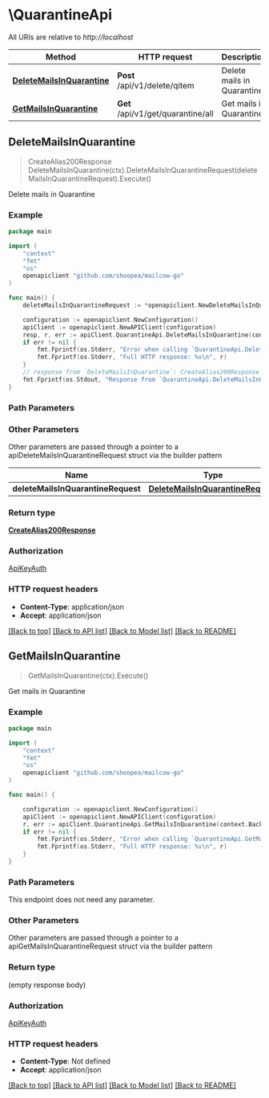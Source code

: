 # \QuarantineApi

All URIs are relative to *http://localhost*

Method | HTTP request | Description
------------- | ------------- | -------------
[**DeleteMailsInQuarantine**](QuarantineApi.md#DeleteMailsInQuarantine) | **Post** /api/v1/delete/qitem | Delete mails in Quarantine
[**GetMailsInQuarantine**](QuarantineApi.md#GetMailsInQuarantine) | **Get** /api/v1/get/quarantine/all | Get mails in Quarantine



## DeleteMailsInQuarantine

> CreateAlias200Response DeleteMailsInQuarantine(ctx).DeleteMailsInQuarantineRequest(deleteMailsInQuarantineRequest).Execute()

Delete mails in Quarantine



### Example

```go
package main

import (
    "context"
    "fmt"
    "os"
    openapiclient "github.com/shoopea/mailcow-go"
)

func main() {
    deleteMailsInQuarantineRequest := *openapiclient.NewDeleteMailsInQuarantineRequest() // DeleteMailsInQuarantineRequest |  (optional)

    configuration := openapiclient.NewConfiguration()
    apiClient := openapiclient.NewAPIClient(configuration)
    resp, r, err := apiClient.QuarantineApi.DeleteMailsInQuarantine(context.Background()).DeleteMailsInQuarantineRequest(deleteMailsInQuarantineRequest).Execute()
    if err != nil {
        fmt.Fprintf(os.Stderr, "Error when calling `QuarantineApi.DeleteMailsInQuarantine``: %v\n", err)
        fmt.Fprintf(os.Stderr, "Full HTTP response: %v\n", r)
    }
    // response from `DeleteMailsInQuarantine`: CreateAlias200Response
    fmt.Fprintf(os.Stdout, "Response from `QuarantineApi.DeleteMailsInQuarantine`: %v\n", resp)
}
```

### Path Parameters



### Other Parameters

Other parameters are passed through a pointer to a apiDeleteMailsInQuarantineRequest struct via the builder pattern


Name | Type | Description  | Notes
------------- | ------------- | ------------- | -------------
 **deleteMailsInQuarantineRequest** | [**DeleteMailsInQuarantineRequest**](DeleteMailsInQuarantineRequest.md) |  | 

### Return type

[**CreateAlias200Response**](CreateAlias200Response.md)

### Authorization

[ApiKeyAuth](../README.md#ApiKeyAuth)

### HTTP request headers

- **Content-Type**: application/json
- **Accept**: application/json

[[Back to top]](#) [[Back to API list]](../README.md#documentation-for-api-endpoints)
[[Back to Model list]](../README.md#documentation-for-models)
[[Back to README]](../README.md)


## GetMailsInQuarantine

> GetMailsInQuarantine(ctx).Execute()

Get mails in Quarantine



### Example

```go
package main

import (
    "context"
    "fmt"
    "os"
    openapiclient "github.com/shoopea/mailcow-go"
)

func main() {

    configuration := openapiclient.NewConfiguration()
    apiClient := openapiclient.NewAPIClient(configuration)
    r, err := apiClient.QuarantineApi.GetMailsInQuarantine(context.Background()).Execute()
    if err != nil {
        fmt.Fprintf(os.Stderr, "Error when calling `QuarantineApi.GetMailsInQuarantine``: %v\n", err)
        fmt.Fprintf(os.Stderr, "Full HTTP response: %v\n", r)
    }
}
```

### Path Parameters

This endpoint does not need any parameter.

### Other Parameters

Other parameters are passed through a pointer to a apiGetMailsInQuarantineRequest struct via the builder pattern


### Return type

 (empty response body)

### Authorization

[ApiKeyAuth](../README.md#ApiKeyAuth)

### HTTP request headers

- **Content-Type**: Not defined
- **Accept**: application/json

[[Back to top]](#) [[Back to API list]](../README.md#documentation-for-api-endpoints)
[[Back to Model list]](../README.md#documentation-for-models)
[[Back to README]](../README.md)

